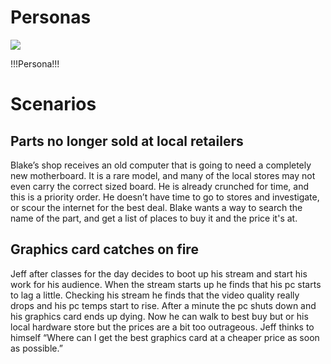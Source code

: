 # Personas

![](!!!image_filename.png!!!)

!!!Persona!!!

# Scenarios

## Parts no longer sold at local retailers
Blake’s shop receives an old computer that is going to need a completely new motherboard. It
is a rare model, and many of the local stores may not even carry the correct sized board. He is
already crunched for time, and this is a priority order. He doesn’t have time to go to stores and
investigate, or scour the internet for the best deal. Blake wants a way to search the name of the
part, and get a list of places to buy it and the price it's at.

## Graphics card catches on fire
Jeff after classes for the day decides to boot up his stream and start his work for his audience.
When the stream starts up he finds that his pc starts to lag a little. Checking his stream he finds
that the video quality really drops and his pc temps start to rise. After a minute the pc shuts
down and his graphics card ends up dying. Now he can walk to best buy but or his local
hardware store but the prices are a bit too outrageous. Jeff thinks to himself “Where can I get
the best graphics card at a cheaper price as soon as possible.”
